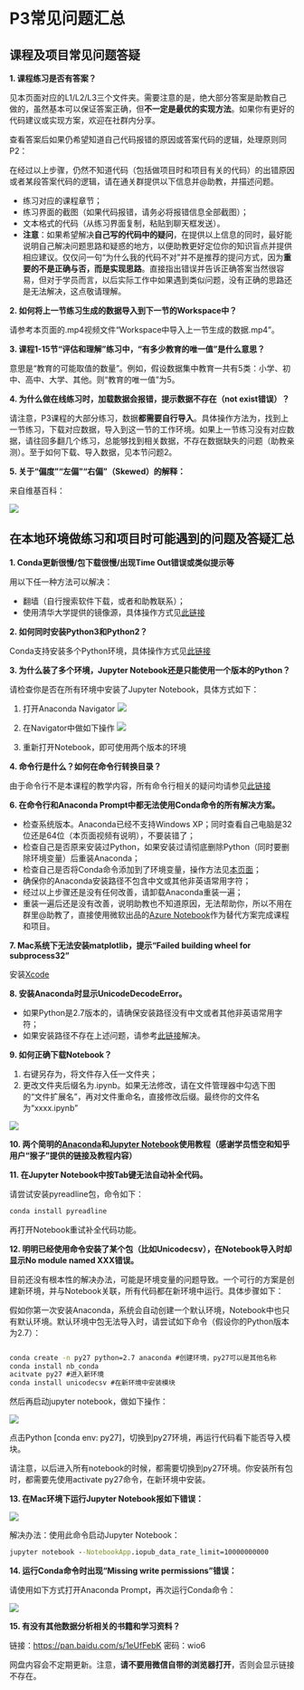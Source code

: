 # P3常见问题汇总

## 课程及项目常见问题答疑

**1. 课程练习是否有答案？**

见本页面对应的L1/L2/L3三个文件夹。需要注意的是，绝大部分答案是助教自己做的，虽然基本可以保证答案正确，但**不一定是最优的实现方法**。如果你有更好的代码建议或实现方案，欢迎在社群内分享。

查看答案后如果仍希望知道自己代码报错的原因或答案代码的逻辑，处理原则同P2：

在经过以上步骤，仍然不知道代码（包括做项目时和项目有关的代码）的出错原因或者某段答案代码的逻辑，请在通关群提供以下信息并@助教，并描述问题。
  - 练习对应的课程章节；
  - 练习界面的截图（如果代码报错，请务必将报错信息全部截图）；
  - 文本格式的代码（从练习界面复制，粘贴到聊天框发送）。
  - **注意**：如果希望解决**自己写的代码中的疑问**，在提供以上信息的同时，最好能说明自己解决问题思路和疑惑的地方，以便助教更好定位你的知识盲点并提供相应建议。仅仅问一句“为什么我的代码不对”并不是推荐的提问方式，因为**重要的不是正确与否，而是实现思路**。直接指出错误并告诉正确答案当然很容易，但对于学员而言，以后实际工作中如果遇到类似问题，没有正确的思路还是无法解决，这点敬请理解。

**2. 如何将上一节练习生成的数据导入到下一节的Workspace中？**

请参考本页面的.mp4视频文件“Workspace中导入上一节生成的数据.mp4”。

**3. 课程1-15节“评估和理解”练习中，“有多少教育的唯一值”是什么意思？**

意思是“教育的可能取值的数量”。例如，假设数据集中教育一共有5类：小学、初中、高中、大学、其他。则“教育的唯一值”为5。

**4. 为什么做在线练习时，加载数据会报错，提示数据不存在（not exist错误）？**

请注意，P3课程的大部分练习，数据**都需要自行导入**。具体操作方法为，找到上一节练习，下载对应数据，导入到这一节的工作环境。如果上一节练习没有对应数据，请往回多翻几个练习，总能够找到相关数据，不存在数据缺失的问题（助教亲测）。至于如何下载、导入数据，见本节问题2。

**5. 关于“偏度”“左偏”“右偏”（Skewed）的解释：**

来自维基百科：

![](https://i.imgur.com/PFC3FEb.png)

## 在本地环境做练习和项目时可能遇到的问题及答疑汇总

**1. Conda更新很慢/包下载很慢/出现Time Out错误或类似提示等**

用以下任一种方法可以解决：

- 翻墙（自行搜索软件下载，或者和助教联系）；
- 使用清华大学提供的镜像源，具体操作方式见[此链接](https://mirror.tuna.tsinghua.edu.cn/help/anaconda/)

**2. 如何同时安装Python3和Python2？**

Conda支持安装多个Python环境，具体操作方式见[此链接](https://conda.io/docs/py2or3.html)

**3. 为什么装了多个环境，Jupyter Notebook还是只能使用一个版本的Python？**

请检查你是否在所有环境中安装了Jupyter Notebook，具体方式如下：

1. 打开Anaconda Navigator
 ![](https://i.imgur.com/xHULooG.png)

2. 在Navigator中做如下操作
 ![](https://i.imgur.com/6vi81LS.png)

3. 重新打开Notebook，即可使用两个版本的环境


**4. 命令行是什么？如何在命令行转换目录？**

由于命令行不是本课程的教学内容，所有命令行相关的疑问均请参见[此链接](https://blog.henix.info/blog/windows-cmdbasic/_.html)

**6. 在命令行和Anaconda Prompt中都无法使用Conda命令的所有解决方案。**

- 检查系统版本。Anaconda已经不支持Windows XP；同时查看自己电脑是32位还是64位（本页面视频有说明），不要装错了；
- 检查自己是否原来安装过Python，如果安装过请彻底删除Python（同时要删除环境变量）后重装Anaconda；
- 检查自己是否将Conda命令添加到了环境变量，操作方法见[本页面](https://stackoverflow.com/questions/28612500/why-anaconda-does-not-recognize-conda-command)；
- 确保你的Anaconda安装路径不包含中文或其他非英语常用字符；
- 经过以上步骤还是没有任何改善，请卸载Anaconda重装一遍；
- 重装一遍后还是没有改善，说明助教也不知道原因，无法帮助你，所以不用在群里@助教了，直接使用微软出品的[Azure Notebook](https://notebooks.azure.com/)作为替代方案完成课程和项目。

**7. Mac系统下无法安装matplotlib，提示“Failed building wheel for subprocess32”**

安装[Xcode](https://developer.apple.com/xcode/)

**8. 安装Anaconda时显示UnicodeDecodeError。**

- 如果Python是2.7版本的，请确保安装路径没有中文或者其他非英语常用字符；
- 如果安装路径不存在上述问题，请参考[此链接](http://www.cnblogs.com/kangronghu/p/6154919.html)解决。

**9. 如何正确下载Notebook？**

1. 右键另存为，将文件存入任一文件夹；
2. 更改文件夹后缀名为.ipynb。如果无法修改，请在文件管理器中勾选下图的“文件扩展名”，再对文件重命名，直接修改后缀。最终你的文件名为“xxxx.ipynb”

![](https://i.imgur.com/IYUCKqb.png)


**10. 两个简明的[Anaconda](https://www.zhihu.com/question/58033789/answer/254673663)和[Jupyter Notebook](https://www.zhihu.com/question/46309360/answer/254638807)使用教程（感谢学员悟空和知乎用户“猴子”提供的链接及教程内容）**

**11. 在Jupyter Notebook中按Tab键无法自动补全代码。**

请尝试安装pyreadline包，命令如下：

```cmd
conda install pyreadline
```

再打开Notebook重试补全代码功能。

**12. 明明已经使用命令安装了某个包（比如Unicodecsv），在Notebook导入时却显示No module named XXX错误。**

目前还没有根本性的解决办法，可能是环境变量的问题导致。一个可行的方案是创建新环境，并与Notebook关联，所有代码都在新环境中运行。具体步骤如下：

假如你第一次安装Anaconda，系统会自动创建一个默认环境，Notebook中也只有默认环境。默认环境中包无法导入时，请尝试如下命令（假设你的Python版本为2.7）：

```cmd

conda create -n py27 python=2.7 anaconda #创建环境，py27可以是其他名称
conda install nb_conda
acitvate py27 #进入新环境
conda install unicodecsv #在新环境中安装模块

```

然后再启动jupyter notebook，做如下操作：

![](https://i.imgur.com/hb1iqv0.png)

点击Python [conda env: py27]，切换到py27环境，再运行代码看下能否导入模块。

请注意，以后进入所有notebook的时候，都需要切换到py27环境。你安装所有包时，都需要先使用activate py27命令，在新环境中安装。

**13. 在Mac环境下运行Jupyter Notebook报如下错误：**

![](https://i.imgur.com/z5IRAeV.jpg)

解决办法：使用此命令启动Jupyter Notebook：

```cmd
jupyter notebook --NotebookApp.iopub_data_rate_limit=10000000000
```

**14. 运行Conda命令时出现“Missing write permissions”错误：**

请使用如下方式打开Anaconda Prompt，再次运行Conda命令：

![](https://i.imgur.com/V5HdRn2.png)

**15. 有没有其他数据分析相关的书籍和学习资料？**

链接：https://pan.baidu.com/s/1eUfFebK 密码：wio6

网盘内容会不定期更新。注意，**请不要用微信自带的浏览器打开**，否则会显示链接不存在。



